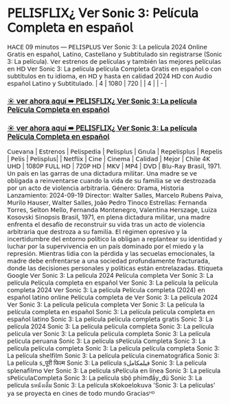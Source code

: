 # 𝖯𝖤𝖫𝖨𝖲𝖥𝖫𝖨𝖷¿ 𝖵𝖾𝗋 Sonic 3: 𝖯𝖾𝗅í𝖼𝗎𝗅𝖺 𝖢𝗈𝗆𝗉𝗅𝖾𝗍𝖺 𝖾𝗇 𝖾𝗌𝗉𝖺ñ𝗈𝗅

𝖧𝖠𝖢𝖤 09 𝗆𝗂𝗇𝗎𝗍𝗈𝗌 — 𝖯𝖤𝖫𝖨𝖲𝖯𝖫𝖴𝖲 𝖵𝖾𝗋 Sonic 3: La película 2024 𝖮𝗇𝗅𝗂𝗇𝖾 𝖦𝗋𝖺𝗍𝗂𝗌 𝖾𝗇 𝖾𝗌𝗉𝖺ñ𝗈𝗅, 𝖫𝖺𝗍𝗂𝗇𝗈, 𝖢𝖺𝗌𝗍𝖾𝗅𝗅𝖺𝗇𝗈 𝗒 𝖲𝗎𝖻𝗍𝗂𝗍𝗎𝗅𝖺𝖽𝗈 𝗌𝗂𝗇 𝗋𝖾𝗀𝗂𝗌𝗍𝗋𝖺𝗋𝗌𝖾 (Sonic 3: La película). 𝖵𝖾𝗋 𝖾𝗌𝗍𝗋𝖾𝗇𝗈𝗌 𝖽𝖾 𝗉𝖾𝗅í𝖼𝗎𝗅𝖺𝗌 𝗒 𝗍𝖺𝗆𝖻𝗂é𝗇 𝗅𝖺𝗌 𝗆𝖾𝗃𝗈𝗋𝖾𝗌 𝗉𝖾𝗅í𝖼𝗎𝗅𝖺𝗌 𝖾𝗇 𝖧𝖣 𝖵𝖾𝗋 Sonic 3: La película 𝗉𝖾𝗅í𝖼𝗎𝗅𝖺 𝖢𝗈𝗆𝗉𝗅𝖾𝗍𝖺 𝖦𝗋𝖺𝗍𝗂𝗌 𝖾𝗇 𝖾𝗌𝗉𝖺ñ𝗈𝗅 𝗈 𝖼𝗈𝗇 𝗌𝗎𝖻𝗍í𝗍𝗎𝗅𝗈𝗌 𝖾𝗇 𝗍𝗎 𝗂𝖽𝗂𝗈𝗆𝖺, 𝖾𝗇 𝖧𝖣 𝗒 𝗁𝖺𝗌𝗍𝖺 𝖾𝗇 𝖼𝖺𝗅𝗂𝖽𝖺𝖽 2024 𝖧𝖣 𝖼𝗈𝗇 𝖠𝗎𝖽𝗂𝗈 𝖾𝗌𝗉𝖺ñ𝗈𝗅 𝖫𝖺𝗍𝗂𝗇𝗈 𝗒 𝖲𝗎𝖻𝗍𝗂𝗍𝗎𝗅𝖺𝖽𝗈.
| 4 | 1080 | 720 | | 4 | | - |

### [☀️ 𝗏𝖾𝗋 𝖺𝗁𝗈𝗋𝖺 𝖺𝗊𝗎í ➠ 𝖯𝖤𝖫𝖨𝖲𝖥𝖫𝖨𝖷¿ 𝖵𝖾𝗋 Sonic 3: La película 𝖯𝖾𝗅í𝖼𝗎𝗅𝖺 𝖢𝗈𝗆𝗉𝗅𝖾𝗍𝖺 𝖾𝗇 𝖾𝗌𝗉𝖺ñ𝗈𝗅](https://yesmov.fun/es/movie/939243/sonic-the-hedgehog-3-git)

### [☀️ 𝗏𝖾𝗋 𝖺𝗁𝗈𝗋𝖺 𝖺𝗊𝗎í ➠ 𝖯𝖤𝖫𝖨𝖲𝖥𝖫𝖨𝖷¿ 𝖵𝖾𝗋 Sonic 3: La película 𝖯𝖾𝗅í𝖼𝗎𝗅𝖺 𝖢𝗈𝗆𝗉𝗅𝖾𝗍𝖺 𝖾𝗇 𝖾𝗌𝗉𝖺ñ𝗈𝗅](https://yesmov.fun/es/movie/939243/sonic-the-hedgehog-3-git)

𝖢𝗎𝖾𝗏𝖺𝗇𝖺 | 𝖤𝗌𝗍𝗋𝖾𝗇𝗈𝗌 | 𝖯𝖾𝗅𝗂𝗌𝗉𝖾𝖽𝗂𝖺 | 𝖯𝖾𝗅𝗂𝗌𝗉𝗅𝗎𝗌 | 𝖦𝗇𝗎𝗅𝖺 | 𝖱𝖾𝗉𝖾𝗅𝗂𝗌𝗉𝗅𝗎𝗌 | 𝖱𝖾𝗉𝖾𝗅𝗂𝗌 | 𝖯𝖾𝗅𝗂𝗌 | 𝖯𝖾𝗅𝗂𝗌𝗉𝗅𝗎𝗌| | 𝖭𝖾𝗍𝖿𝗅𝗂𝗑 | 𝖢𝗂𝗇𝖾 | 𝖢𝗂𝗇𝖾𝗆𝖺 | 𝖢𝖺𝗅𝗂𝖽𝖺𝖽 | 𝖬𝖾𝗃𝗈𝗋 | 𝖢𝗁𝗂𝗅𝖾
4𝖪 𝖴𝖧𝖣 | 1080𝖯 𝖥𝖴𝖫𝖫 𝖧𝖣 | 720𝖯 𝖧𝖣 | 𝖬𝖪𝖵 | 𝖬𝖯4 | 𝖣𝖵𝖣 | 𝖡𝗅𝗎-𝖱𝖺𝗒
𝖡𝗋𝖺𝗌𝗂𝗅, 1971. 𝖴𝗇 𝗉𝖺í𝗌 𝖾𝗇 𝗅𝖺𝗌 𝗀𝖺𝗋𝗋𝖺𝗌 𝖽𝖾 𝗎𝗇𝖺 𝖽𝗂𝖼𝗍𝖺𝖽𝗎𝗋𝖺 𝗆𝗂𝗅𝗂𝗍𝖺𝗋. 𝖴𝗇𝖺 𝗆𝖺𝖽𝗋𝖾 𝗌𝖾 𝗏𝖾 𝗈𝖻𝗅𝗂𝗀𝖺𝖽𝖺 𝖺 𝗋𝖾𝗂𝗇𝗏𝖾𝗇𝗍𝖺𝗋𝗌𝖾 𝖼𝗎𝖺𝗇𝖽𝗈 𝗅𝖺 𝗏𝗂𝖽𝖺 𝖽𝖾 𝗌𝗎 𝖿𝖺𝗆𝗂𝗅𝗂𝖺 𝗌𝖾 𝗏𝖾 𝖽𝖾𝗌𝗍𝗋𝗈𝗓𝖺𝖽𝖺 𝗉𝗈𝗋 𝗎𝗇 𝖺𝖼𝗍𝗈 𝖽𝖾 𝗏𝗂𝗈𝗅𝖾𝗇𝖼𝗂𝖺 𝖺𝗋𝖻𝗂𝗍𝗋𝖺𝗋𝗂𝖺.
𝖦é𝗇𝖾𝗋𝗈: 
𝖣𝗋𝖺𝗆𝖺, 
𝖧𝗂𝗌𝗍𝗈𝗋𝗂𝖺 
𝖫𝖺𝗇𝗓𝖺𝗆𝗂𝖾𝗇𝗍𝗈: 2024-09-19 
𝖣𝗂𝗋𝖾𝖼𝗍𝗈𝗋: 𝖶𝖺𝗅𝗍𝖾𝗋 𝖲𝖺𝗅𝗅𝖾𝗌, 
𝖬𝖺𝗋𝖼𝖾𝗅𝗈 𝖱𝗎𝖻𝖾𝗇𝗌 𝖯𝖺𝗂𝗏𝖺, 
𝖬𝗎𝗋𝗂𝗅𝗈 𝖧𝖺𝗎𝗌𝖾𝗋, 
𝖶𝖺𝗅𝗍𝖾𝗋 𝖲𝖺𝗅𝗅𝖾𝗌, 
𝖩𝗈ã𝗈 
𝖯𝖾𝖽𝗋𝗈 
𝖳𝗂𝗇𝗈𝖼𝗈 
𝖤𝗌𝗍𝗋𝖾𝗅𝗅𝖺𝗌: 
𝖥𝖾𝗋𝗇𝖺𝗇𝖽𝖺 
𝖳𝗈𝗋𝗋𝖾𝗌, 
𝖲𝖾𝗅𝗍𝗈𝗇 
𝖬𝖾𝗅𝗅𝗈, 
𝖥𝖾𝗋𝗇𝖺𝗇𝖽𝖺 
𝖬𝗈𝗇𝗍𝖾𝗇𝖾𝗀𝗋𝗈, 
𝖵𝖺𝗅𝖾𝗇𝗍𝗂𝗇𝖺 
𝖧𝖾𝗋𝗌𝗓𝖺𝗀𝖾, 
𝖫𝗎𝗂𝗓𝖺 
𝖪𝗈𝗌𝗈𝗏𝗌𝗄𝗂 
𝖲𝗂𝗇𝗈𝗉𝗌𝗂𝗌
𝖡𝗋𝖺𝗌𝗂𝗅, 1971, 𝖾𝗇 𝗉𝗅𝖾𝗇𝖺 𝖽𝗂𝖼𝗍𝖺𝖽𝗎𝗋𝖺 𝗆𝗂𝗅𝗂𝗍𝖺𝗋, 𝗎𝗇𝖺 𝗆𝖺𝖽𝗋𝖾 𝖾𝗇𝖿𝗋𝖾𝗇𝗍𝖺 𝖾𝗅 𝖽𝖾𝗌𝖺𝖿í𝗈 𝖽𝖾 𝗋𝖾𝖼𝗈𝗇𝗌𝗍𝗋𝗎𝗂𝗋 𝗌𝗎 𝗏𝗂𝖽𝖺 𝗍𝗋𝖺𝗌 𝗎𝗇 𝖺𝖼𝗍𝗈 𝖽𝖾 𝗏𝗂𝗈𝗅𝖾𝗇𝖼𝗂𝖺 𝖺𝗋𝖻𝗂𝗍𝗋𝖺𝗋𝗂𝖺 𝗊𝗎𝖾 𝖽𝖾𝗌𝗍𝗋𝗈𝗓𝖺 𝖺 𝗌𝗎 𝖿𝖺𝗆𝗂𝗅𝗂𝖺. 𝖤𝗅 𝗋é𝗀𝗂𝗆𝖾𝗇 𝗈𝗉𝗋𝖾𝗌𝗂𝗏𝗈 𝗒 𝗅𝖺 𝗂𝗇𝖼𝖾𝗋𝗍𝗂𝖽𝗎𝗆𝖻𝗋𝖾 𝖽𝖾𝗅 𝖾𝗇𝗍𝗈𝗋𝗇𝗈 𝗉𝗈𝗅í𝗍𝗂𝖼𝗈 𝗅𝖺 𝗈𝖻𝗅𝗂𝗀𝖺𝗇 𝖺 𝗋𝖾𝗉𝗅𝖺𝗇𝗍𝖾𝖺𝗋 𝗌𝗎 𝗂𝖽𝖾𝗇𝗍𝗂𝖽𝖺𝖽 𝗒 𝗅𝗎𝖼𝗁𝖺𝗋 𝗉𝗈𝗋 𝗅𝖺 𝗌𝗎𝗉𝖾𝗋𝗏𝗂𝗏𝖾𝗇𝖼𝗂𝖺 𝖾𝗇 𝗎𝗇 𝗉𝖺í𝗌 𝖽𝗈𝗆𝗂𝗇𝖺𝖽𝗈 𝗉𝗈𝗋 𝖾𝗅 𝗆𝗂𝖾𝖽𝗈 𝗒 𝗅𝖺 𝗋𝖾𝗉𝗋𝖾𝗌𝗂ó𝗇.
𝖬𝗂𝖾𝗇𝗍𝗋𝖺𝗌 𝗅𝗂𝖽𝗂𝖺 𝖼𝗈𝗇 𝗅𝖺 𝗉é𝗋𝖽𝗂𝖽𝖺 𝗒 𝗅𝖺𝗌 𝗌𝖾𝖼𝗎𝖾𝗅𝖺𝗌 𝖾𝗆𝗈𝖼𝗂𝗈𝗇𝖺𝗅𝖾𝗌, 𝗅𝖺 𝗆𝖺𝖽𝗋𝖾 𝖽𝖾𝖻𝖾 𝖾𝗇𝖿𝗋𝖾𝗇𝗍𝖺𝗋𝗌𝖾 𝖺 𝗎𝗇𝖺 𝗌𝗈𝖼𝗂𝖾𝖽𝖺𝖽 𝗉𝗋𝗈𝖿𝗎𝗇𝖽𝖺𝗆𝖾𝗇𝗍𝖾 𝖿𝗋𝖺𝖼𝗍𝗎𝗋𝖺𝖽𝖺, 𝖽𝗈𝗇𝖽𝖾 𝗅𝖺𝗌 𝖽𝖾𝖼𝗂𝗌𝗂𝗈𝗇𝖾𝗌 𝗉𝖾𝗋𝗌𝗈𝗇𝖺𝗅𝖾𝗌 𝗒 𝗉𝗈𝗅í𝗍𝗂𝖼𝖺𝗌 𝖾𝗌𝗍á𝗇 𝖾𝗇𝗍𝗋𝖾𝗅𝖺𝗓𝖺𝖽𝖺𝗌.
𝖤𝗍𝗂𝗊𝗎𝖾𝗍𝖺 𝖦𝗈𝗈𝗀𝗅𝖾 
𝖵𝖾𝗋 Sonic 3: La película 2024 𝖯𝖾𝗅í𝖼𝗎𝗅𝖺 𝖼𝗈𝗆𝗉𝗅𝖾𝗍𝖺 
𝖵𝖾𝗋 Sonic 3: La película 𝖯𝖾𝗅í𝖼𝗎𝗅𝖺 𝖼𝗈𝗆𝗉𝗅𝖾𝗍𝖺 𝖾𝗇 𝖾𝗌𝗉𝖺ñ𝗈𝗅 
𝖵𝖾𝗋 Sonic 3: La película 𝗅𝖺 𝗉𝖾𝗅í𝖼𝗎𝗅𝖺 𝖼𝗈𝗆𝗉𝗅𝖾𝗍𝖺 2024 
𝖵𝖾𝗋 Sonic 3: La película 𝖯𝖾𝗅í𝖼𝗎𝗅𝖺 𝖼𝗈𝗆𝗉𝗅𝖾𝗍𝖺 (2024) 𝖾𝗇 𝖾𝗌𝗉𝖺ñ𝗈𝗅 𝗅𝖺𝗍𝗂𝗇𝗈 𝗈𝗇𝗅𝗂𝗇𝖾 𝖯𝖾𝗅í𝖼𝗎𝗅𝖺 𝖼𝗈𝗆𝗉𝗅𝖾𝗍𝖺 𝖽𝖾 
𝖵𝖾𝗋 Sonic 3: La película 2024 
𝖵𝖾𝗋 Sonic 3: La película 𝗉𝖾𝗅í𝖼𝗎𝗅𝖺 𝖼𝗈𝗆𝗉𝗅𝖾𝗍𝖺 
𝖵𝖾𝗋 Sonic 3: La película 𝗅𝖺 𝗉𝖾𝗅í𝖼𝗎𝗅𝖺 𝖼𝗈𝗆𝗉𝗅𝖾𝗍𝖺 𝖾𝗇 𝖾𝗌𝗉𝖺ñ𝗈𝗅
Sonic 3: La película 𝗉𝖾𝗅𝗂𝖼𝗎𝗅𝖺 𝖼𝗈𝗆𝗉𝗅𝖾𝗍𝖺 𝖾𝗇 𝖾𝗌𝗉𝖺ñ𝗈𝗅 𝗅𝖺𝗍𝗂𝗇𝗈 
Sonic 3: La película 𝗉𝖾𝗅𝗂𝖼𝗎𝗅𝖺 𝖼𝗈𝗆𝗉𝗅𝖾𝗍𝖺 𝗀𝗋𝖺𝗍𝗂𝗌 
Sonic 3: La película 2024 
Sonic 3: La película 𝗉𝖾𝗅𝗂𝖼𝗎𝗅𝖺 𝖼𝗈𝗆𝗉𝗅𝖾𝗍𝖺 
Sonic 3: La película 𝗉𝖾𝗅𝗂𝖼𝗎𝗅𝖺
𝗏𝖾𝗋 Sonic 3: La película 𝗉𝖾𝗅𝗂𝖼𝗎𝗅𝖺 𝖼𝗈𝗆𝗉𝗅𝖾𝗍𝖺 
Sonic 3: La película 𝗉𝖾𝗅𝗂𝖼𝗎𝗅𝖺 𝗉𝖾𝗋𝗎𝖺𝗇𝖺 
Sonic 3: La película 𝗌𝖯𝖾𝗅í𝖼𝗎𝗅𝖺 𝖢𝗈𝗆𝗉𝗅𝖾𝗍𝖺 
Sonic 3: La película 𝗉𝖾𝗅í𝖼𝗎𝗅𝖺 𝖼𝗈𝗆𝗉𝗅𝖾𝗍𝖺 
Sonic 3: La película 𝗉𝖾𝗅í𝖼𝗎𝗅𝖺 𝖼𝗈𝗆𝗉𝗅𝖾𝗍𝖺 
Sonic 3: La película 𝗌𝗁𝖾𝗅𝖿𝗂𝗅𝗆 
Sonic 3: La película 𝗉𝖾𝗅í𝖼𝗎𝗅𝖺 𝖼𝗂𝗇𝖾𝗆𝖺𝗍𝗈𝗀𝗋á𝖿𝗂𝖼𝖺 
Sonic 3: La película 𝗌_पूरी फिल्म 
Sonic 3: La película 𝗌فيلمكامل 
Sonic 3: La película 𝗌𝗉𝗅𝖾𝗇𝖺𝖿𝗂𝗅𝗆𝗈
𝖵𝖾𝗋 Sonic 3: La película 𝗌𝖯𝖾𝗅í𝖼𝗎𝗅𝖺 𝖾𝗇 𝗅í𝗇𝖾𝖺 
Sonic 3: La película 𝗌𝖯𝖾𝗅𝗂𝖼𝗎𝗅𝖺𝖢𝗈𝗆𝗉𝗅𝖾𝗍𝖺 
Sonic 3: La película 𝗌𝖻ộ 𝗉𝗁𝗂𝗆đầ𝗒_đủ 
Sonic 3: La película 𝗌หนังเต็ม 
Sonic 3: La película 𝗌𝖪𝗈𝗄𝗈𝖾𝗅𝗈𝗄𝗎𝗏𝖺 
'Sonic 3: La película𝗌' 𝗒𝖺 𝗌𝖾 𝗉𝗋𝗈𝗒𝖾𝖼𝗍𝖺 𝖾𝗇 𝖼𝗂𝗇𝖾𝗌 𝖽𝖾 𝗍𝗈𝖽𝗈 𝗆𝗎𝗇𝖽𝗈 𝖦𝗋𝖺𝖼𝗂𝖺𝗌ᴴᴰ
